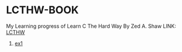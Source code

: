 # LCTHW-BOOK

My Learning progress of Learn C The Hard Way By Zed A. Shaw
LINK: [LCTHW](http://c.learncodethehaedway.org/index.html)

1. [ex1](https://github.com/harrisonwhiskey/LCTHW-BOOK/tree/master/ex1)
